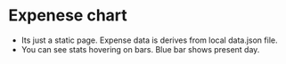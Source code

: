 # Expenese chart
* Its just a static page. Expense data is derives from local data.json file.
* You can see stats hovering on bars. Blue bar shows present day.
